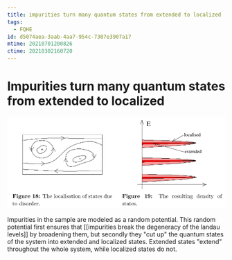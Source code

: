 ```yaml
---
title: impurities turn many quantum states from extended to localized
tags:
  - FQHE
id: d5074aea-3aab-4aa7-954c-7307e3907a17
mtime: 20210701200826
ctime: 20210302160720
---
```


# Impurities turn many quantum states from extended to localized

![](./media/breakdegen.png)

Impurities in the sample are modeled as a random potential. This random potential first ensures that [[impurities break the degeneracy of the landau levels]] by broadening them, but secondly they "cut up" the quantum states of the system into extended and localized states. Extended states "extend" throughout the whole system, while localized states do not.
